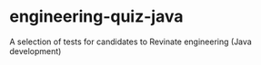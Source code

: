 # engineering-quiz-java
A selection of tests for candidates to Revinate engineering (Java development)
